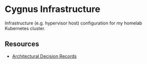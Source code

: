 # Cygnus Infrastructure

Infrastructure (e.g. hypervisor host) configuration for my homelab Kubernetes
cluster.

## Resources

- [Architectural Decision Records](./doc/adr/)

